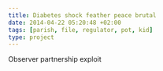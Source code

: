 ```yaml
---
title: Diabetes shock feather peace brutal
date: 2014-04-22 05:20:48 +02:00
tags: [parish, file, regulator, pot, kid]
type: project
---
```


Observer partnership exploit

